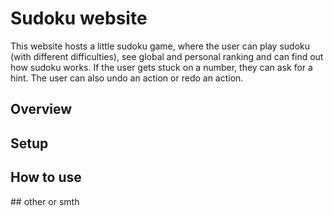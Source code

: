 # Sudoku website

This website hosts a little sudoku game, where the user can play sudoku (with different difficulties), see global and personal ranking and can find out how sudoku works.
If the user gets stuck on a number, they can ask for a hint. The user can also undo an action or redo an action.

## Overview

## Setup

## How to use

## other or smth
